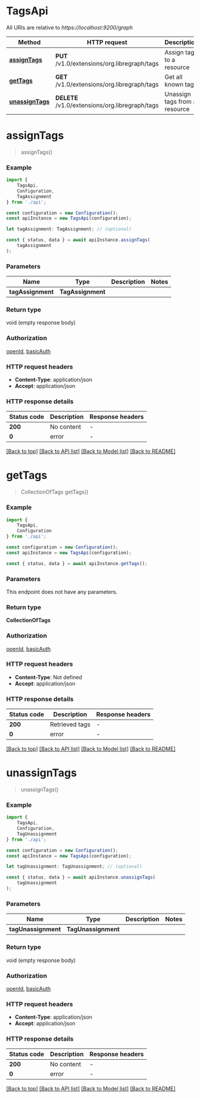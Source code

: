 # TagsApi

All URIs are relative to *https://localhost:9200/graph*

|Method | HTTP request | Description|
|------------- | ------------- | -------------|
|[**assignTags**](#assigntags) | **PUT** /v1.0/extensions/org.libregraph/tags | Assign tags to a resource|
|[**getTags**](#gettags) | **GET** /v1.0/extensions/org.libregraph/tags | Get all known tags|
|[**unassignTags**](#unassigntags) | **DELETE** /v1.0/extensions/org.libregraph/tags | Unassign tags from a resource|

# **assignTags**
> assignTags()


### Example

```typescript
import {
    TagsApi,
    Configuration,
    TagAssignment
} from './api';

const configuration = new Configuration();
const apiInstance = new TagsApi(configuration);

let tagAssignment: TagAssignment; // (optional)

const { status, data } = await apiInstance.assignTags(
    tagAssignment
);
```

### Parameters

|Name | Type | Description  | Notes|
|------------- | ------------- | ------------- | -------------|
| **tagAssignment** | **TagAssignment**|  | |


### Return type

void (empty response body)

### Authorization

[openId](../README.md#openId), [basicAuth](../README.md#basicAuth)

### HTTP request headers

 - **Content-Type**: application/json
 - **Accept**: application/json


### HTTP response details
| Status code | Description | Response headers |
|-------------|-------------|------------------|
|**200** | No content |  -  |
|**0** | error |  -  |

[[Back to top]](#) [[Back to API list]](../README.md#documentation-for-api-endpoints) [[Back to Model list]](../README.md#documentation-for-models) [[Back to README]](../README.md)

# **getTags**
> CollectionOfTags getTags()


### Example

```typescript
import {
    TagsApi,
    Configuration
} from './api';

const configuration = new Configuration();
const apiInstance = new TagsApi(configuration);

const { status, data } = await apiInstance.getTags();
```

### Parameters
This endpoint does not have any parameters.


### Return type

**CollectionOfTags**

### Authorization

[openId](../README.md#openId), [basicAuth](../README.md#basicAuth)

### HTTP request headers

 - **Content-Type**: Not defined
 - **Accept**: application/json


### HTTP response details
| Status code | Description | Response headers |
|-------------|-------------|------------------|
|**200** | Retrieved tags |  -  |
|**0** | error |  -  |

[[Back to top]](#) [[Back to API list]](../README.md#documentation-for-api-endpoints) [[Back to Model list]](../README.md#documentation-for-models) [[Back to README]](../README.md)

# **unassignTags**
> unassignTags()


### Example

```typescript
import {
    TagsApi,
    Configuration,
    TagUnassignment
} from './api';

const configuration = new Configuration();
const apiInstance = new TagsApi(configuration);

let tagUnassignment: TagUnassignment; // (optional)

const { status, data } = await apiInstance.unassignTags(
    tagUnassignment
);
```

### Parameters

|Name | Type | Description  | Notes|
|------------- | ------------- | ------------- | -------------|
| **tagUnassignment** | **TagUnassignment**|  | |


### Return type

void (empty response body)

### Authorization

[openId](../README.md#openId), [basicAuth](../README.md#basicAuth)

### HTTP request headers

 - **Content-Type**: application/json
 - **Accept**: application/json


### HTTP response details
| Status code | Description | Response headers |
|-------------|-------------|------------------|
|**200** | No content |  -  |
|**0** | error |  -  |

[[Back to top]](#) [[Back to API list]](../README.md#documentation-for-api-endpoints) [[Back to Model list]](../README.md#documentation-for-models) [[Back to README]](../README.md)

